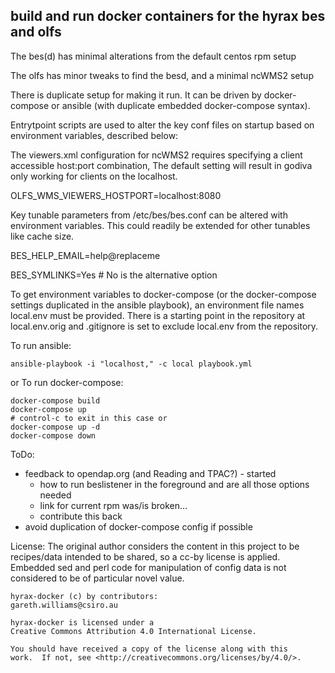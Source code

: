build and run docker containers for the hyrax bes and olfs
----------------------------------------------------------

The bes(d) has minimal alterations from the default centos rpm setup

The olfs has minor tweaks to find the besd, and a minimal ncWMS2 setup

There is duplicate setup for making it run. It can be driven by docker-compose
or ansible (with duplicate embedded docker-compose syntax).

Entrytpoint scripts are used to alter the key conf files on startup based on
environment variables, described below: 

The viewers.xml configuration for ncWMS2 requires specifying a client
accessible host:port combination, The default setting will result in godiva 
only working for clients on the localhost. 

OLFS_WMS_VIEWERS_HOSTPORT=localhost:8080

Key tunable parameters from /etc/bes/bes.conf can be altered with environment variables.
This could readily be extended for other tunables like cache size.

BES_HELP_EMAIL=help@replaceme

BES_SYMLINKS=Yes # No is the alternative option

To get environment variables to docker-compose (or the docker-compose settings
duplicated in the ansible playbook), an environment file names local.env must
be provided. There is a starting point in the repository at local.env.orig and
.gitignore is set to exclude local.env from the repository.

To run ansible:
```
ansible-playbook -i "localhost," -c local playbook.yml
```

or To run docker-compose:
```
docker-compose build
docker-compose up
# control-c to exit in this case or
docker-compose up -d
docker-compose down
```

ToDo:

  * feedback to opendap.org (and Reading and TPAC?) - started
    * how to run beslistener in the foreground and are all those options needed
    * link for current rpm was/is broken...
    * contribute this back
  * avoid duplication of docker-compose config if possible

License: The original author considers the content in this project to be
recipes/data intended to be shared, so a cc-by license is applied.
Embedded sed and perl code for manipulation of config data is not considered 
to be of particular novel value.

```
hyrax-docker (c) by contributors:
gareth.williams@csiro.au

hyrax-docker is licensed under a
Creative Commons Attribution 4.0 International License.

You should have received a copy of the license along with this
work.  If not, see <http://creativecommons.org/licenses/by/4.0/>.
```
